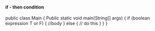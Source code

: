
#### if - then condition

public class Main {
	Public static void main(String[] args) {
		if (boolean expression T or F) {
			//body
		} else {
			// do this 
		}
	}
}


